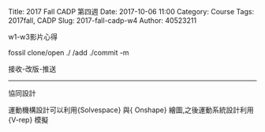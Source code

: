 Title: 2017 Fall CADP 第四週
Date: 2017-10-06 11:00
Category: Course
Tags: 2017fall, CADP
Slug: 2017-fall-cadp-w4
Author: 40523211

w1-w3影片心得
<!-- PELICAN_END_SUMMARY -->

fossil clone/open ./ /add ./commit -m

接收-改版-推送

--------------------------------------
協同設計

運動機構設計可以利用{Solvespace} 與{ Onshape} 繪圖,之後運動系統設計利用{V-rep} 模擬


